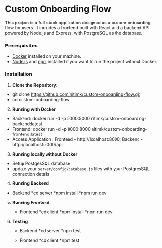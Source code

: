 # Custom Onboarding Flow

This project is a full-stack application designed as a custom onboarding flow for users. It includes a frontend built with React and a backend API powered by Node.js and Express, with PostgreSQL as the database.

### Prerequisites

- [Docker](https://www.docker.com/products/docker-desktop) installed on your machine.
- [Node.js](https://nodejs.org/) and [npm](https://www.npmjs.com/) installed if you want to run the project without Docker.


### Installation

1. **Clone the Repository:**
  - git clone https://github.com/nitimk/custom-onboarding-flow.git
  - cd custom-onboarding-flow

2. **Running with Docker**
  - Backend: docker run -d -p 5000:5000 nitimk/custom-onboarding-backend:latest
  - Frontend: docker run -d -p 8000:8000 nitimk/custom-onboarding-frontend:latest
  - Access Application : Frontend - http://localhost:8000, Backend - http://localhost:5000/api

3. **Running locally without Docker**
  - Setup PostgesSQL database
  - update your `server/config/database.js` files with your PostgresSQL connection details

4. **Running Backend**
  - Backend
    *cd server
    *npm install
    *npm run dev

5. **Running Frontend**
   - Frontend
    *cd client
    *npm install
    *npm run dev

5. **Testing**
   - Backend
     *cd server
     *npm test

   - Frontend
     *cd client
     *npm test

   

   

